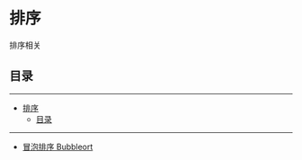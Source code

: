 # 排序

排序相关

## 目录

---

<!--ts-->
   * [排序](#排序)
      * [目录](#目录)

<!-- Added by: runner, at: Sun Mar 28 10:57:24 UTC 2021 -->

<!--te-->

---

- [冒泡排序 Bubbleort](sort.go)
